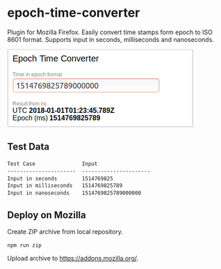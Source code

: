 # epoch-time-converter

Plugin for Mozilla Firefox. Easily convert time stamps form epoch to ISO 8601 format. Supports input in seconds, milliseconds and nanoseconds.

![Preview](doc/preview.png)

## Test Data

```txt
Test Case               Input
----------------------  ----------------------
Input in seconds        1514769825
Input in milliseconds   1514769825789
Input in nanoseconds    1514769825789000000
```

## Deploy on Mozilla

Create ZIP archive from local repository.

```
npm run zip
```

Upload archive to https://addons.mozilla.org/.

